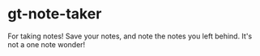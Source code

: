 # gt-note-taker
For taking notes! Save your notes, and note the notes you left behind. It's not a one note wonder!
